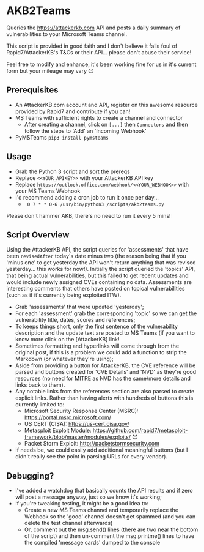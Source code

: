 # AKB2Teams

Queries the https://attackerkb.com API and posts a daily summary of vulnerabilities to your Microsoft Teams channel.

This script is provided in good faith and I don't believe it falls foul of Rapid7/AttackerKB's T&Cs or their API... please don't abuse their service!

Feel free to modify and enhance, it's been working fine for us in it's current form but your mileage may vary 😉

## Prerequisites
* An AttackerKB.com account and API, register on this awesome resource provided by Rapid7 and contribute if you can!
* MS Teams with sufficient rights to create a channel and connector
  * After creating a channel, click on `[...]` then `Connectors` and then follow the steps to 'Add' an 'Incoming Webhook'  
* PyMSTeams `pip3 install pymsteams`

## Usage
* Grab the Python 3 script and sort the prereqs
* Replace `<<YOUR_APIKEY>>` with your AttackerKB API key
* Replace `https://outlook.office.com/webhook/<<YOUR_WEBHOOK>>` with your MS Teams Webhook
* I'd recommend adding a cron job to run it once per day... 
  * ` 0 7 * * 0-6 /usr/bin/python3 /scripts/akb2teams.py`
 
Please don't hammer AKB, there's no need to run it every 5 mins!

## Script Overview

Using the AttackerKB API, the script queries for 'assessments' that have been `revisedAfter` today's date minus two (the reason being that if you 'minus one' to get yesterday the API won't return anything that was revised yesterday... this works for now!).
Initially the script queried the 'topics' API, that being actual vulnerabilities, but this failed to get recent updates and would include newly assigned CVEs containing no data.
Assessments are interesting comments that others have posted  on topical vulnerabilities (such as if it's currently being exploited ITW).
 
* Grab 'assessments' that were updated 'yesterday';
* For each 'assessment' grab the corresponding 'topic' so we can get the vulnerability title, dates, scores and references;
* To keeps things short, only the first sentence of the vulnerability description and the update text are posted to MS Teams (if you want to know more click on the [AttackerKB] link!
* Sometimes formatting and hyperlinks will come through from the original post, if this is a problem we could add a function to strip the Markdown (or whatever they're using);
* Aside from providing a button for AttackerKB, the CVE reference will be parsed and buttons created for 'CVE Details' and 'NVD' as they're good resources (no need for MITRE as NVD has the same/more details and links back to them).
* Any notable links from the references section are also parsed to create explicit links. Rather than having alerts with hundreds of buttons this is currently limited to:
  * Microsoft Security Response Center (MSRC):  https://portal.msrc.microsoft.com/
  * US CERT (CISA): https://us-cert.cisa.gov/
  * Metasploit Exploit Module: https://github.com/rapid7/metasploit-framework/blob/master/modules/exploits/ 😈
  * Packet Storm Exploit: http://packetstormsecurity.com
* If needs be, we could easily add additional meaningful buttons (but I didn't really see the point in parsing URLs for every vendor).

## Debugging?
* I've added a watchdog that basically counts the API results and if zero will post a message anyway, just so we know it's working;
* If you're tweaking testing, it might be a good idea to:
  * Create a new MS Teams channel and temporarily replace the Webhook so the 'good' channel doesn't get spammed (and you can delete the test channel afterwards)
  * Or, comment out the msg.send() lines (there are two near the bottom of the script) and then un-comment the msg.printme() lines to have the compiled 'message cards' dumped to the console
